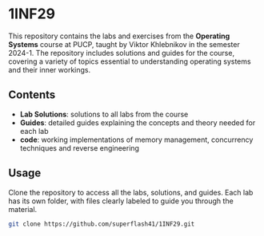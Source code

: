# 1INF29
This repository contains the labs and exercises from the **Operating Systems** course at PUCP, taught by Viktor Khlebnikov in the semester 2024-1. The repository includes solutions and guides for the course, covering a variety of topics essential to understanding operating systems and their inner workings.

## Contents
- **Lab Solutions**: solutions to all labs from the course
- **Guides**: detailed guides explaining the concepts and theory needed for each lab
- **code**: working implementations of memory management, concurrency techniques and reverse engineering

## Usage
Clone the repository to access all the labs, solutions, and guides. Each lab has its own folder, with files clearly labeled to guide you through the material.
```bash
git clone https://github.com/superflash41/1INF29.git
```

